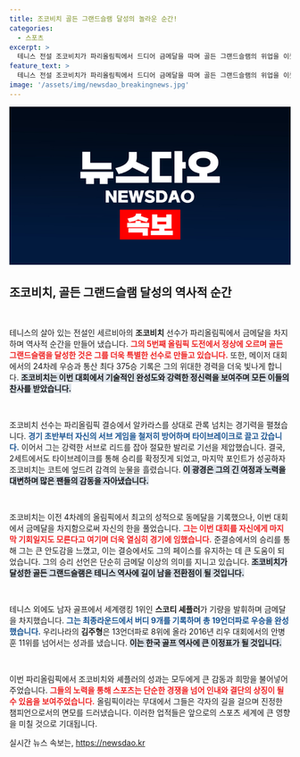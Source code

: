 ```yaml
---
title: 조코비치 골든 그랜드슬램 달성의 놀라운 순간!
categories:
  - 스포츠
excerpt: >
  테니스 전설 조코비치가 파리올림픽에서 드디어 금메달을 따며 골든 그랜드슬램의 위업을 이뤘습니다! 감격의 순간, 열네 번의 올림픽 도전 끝에 이루어진 그의 역사는 어떻게 변모했을까요? 클릭해 보세요!
feature_text: >
  테니스 전설 조코비치가 파리올림픽에서 드디어 금메달을 따며 골든 그랜드슬램의 위업을 이뤘습니다! 감격의 순간, 열네 번의 올림픽 도전 끝에 이루어진 그의 역사는 어떻게 변모했을까요? 클릭해 보세요!
image: '/assets/img/newsdao_breakingnews.jpg'
---
```


<p><img src="/assets/img/newsdao_breakingnews.jpg" alt="implanttips 속보" /></p>

<h2 data-ke-size="size26">조코비치, 골든 그랜드슬램 달성의 역사적 순간</h2>

<p data-ke-size="size16">&nbsp;</p>

<p>테니스의 살아 있는 전설인 세르비아의 <b>조코비치</b> 선수가 파리올림픽에서 금메달을 차지하며 역사적 순간을 만들어 냈습니다. <b><span style="color: #ee2323;">그의 5번째 올림픽 도전에서 정상에 오르며 골든 그랜드슬램을 달성한 것은 그를 더욱 특별한 선수로 만들고 있습니다.</span></b> 또한, 메이저 대회에서의 24차례 우승과 통산 최다 375승 기록은 그의 위대한 경력을 더욱 빛나게 합니다. <b><span style="background-color: #21538527;">조코비치는 이번 대회에서 기술적인 완성도와 강력한 정신력을 보여주며 모든 이들의 찬사를 받았습니다.</span></b>  </p>

<p data-ke-size="size16">&nbsp;</p>

<p>조코비치 선수는 파리올림픽 결승에서 알카라스를 상대로 관록 넘치는 경기력을 펼쳤습니다. <b><span style="color: #1a5490;">경기 초반부터 자신의 서브 게임을 철저히 방어하며 타이브레이크로 끌고 갔습니다.</span></b> 이어서 그는 강력한 서브로 리드를 잡아 절묘한 발리로 기선을 제압했습니다. 결국, 2세트에서도 타이브레이크를 통해 승리를 확정짓게 되었고, 마지막 포인트가 성공하자 조코비치는 코트에 엎드려 감격의 눈물을 흘렸습니다. <b><span style="background-color: #21538527;">이 광경은 그의 긴 여정과 노력을 대변하며 많은 팬들의 감동을 자아냈습니다.</span></b></p>

<p data-ke-size="size16">&nbsp;</p>

<p>조코비치는 이전 4차례의 올림픽에서 최고의 성적으로 동메달을 기록했으나, 이번 대회에서 금메달을 차지함으로써 자신의 한을 풀었습니다. <b><span style="color: #ee2323;">그는 이번 대회를 자신에게 마지막 기회일지도 모른다고 여기며 더욱 열심히 경기에 임했습니다.</span></b> 준결승에서의 승리를 통해 그는 큰 안도감을 느꼈고, 이는 결승에서도 그의 페이스를 유지하는 데 큰 도움이 되었습니다. 그의 승리 선언은 단순히 금메달 이상의 의미를 지니고 있습니다. <b><span style="background-color: #21538527;">조코비치가 달성한 골든 그랜드슬램은 테니스 역사에 길이 남을 전환점이 될 것입니다.</span></b></p>

<p data-ke-size="size16">&nbsp;</p>

<p>테니스 외에도 남자 골프에서 세계랭킹 1위인 <b>스코티 셰플러</b>가 기량을 발휘하며 금메달을 차지했습니다. <b><span style="color: #1a5490;">그는 최종라운드에서 버디 9개를 기록하며 총 19언더파로 우승을 완성했습니다.</span></b> 우리나라의 <b>김주형</b>은 13언더파로 8위에 올라 2016년 리우 대회에서의 안병훈 11위를 넘어서는 성과를 냈습니다. <b><span style="background-color: #21538527;">이는 한국 골프 역사에 큰 이정표가 될 것입니다.</span></b></p>

<p data-ke-size="size16">&nbsp;</p>

<p>이번 파리올림픽에서 조코비치와 셰플러의 성과는 모두에게 큰 감동과 희망을 불어넣어 주었습니다. <b><span style="color: #ee2323;">그들의 노력을 통해 스포츠는 단순한 경쟁을 넘어 인내와 결단의 상징이 될 수 있음을 보여주었습니다.</span></b> 올림픽이라는 무대에서 그들은 각자의 길을 걸으며 진정한 챔피언으로서의 면모를 드러냈습니다. 이러한 업적들은 앞으로의 스포츠 세계에 큰 영향을 미칠 것으로 기대됩니다.</p>
실시간 뉴스 속보는, <a href="https://newsdao.kr" rel="dofollow">https://newsdao.kr</a>


